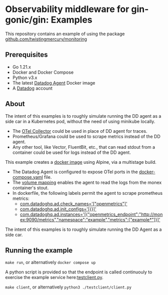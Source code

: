 # Observability middleware for gin-gonic/gin: Examples

This repository contains an example of using the package [github.com/twistingmercury/monitoring](https://github.com/twistingmercury/monitoring)


## Prerequisites

* Go 1.21.x
* Docker and Docker Compose
* Python v3.x
* The latest [Datadog Agent](https://docs.datadoghq.com/agent/versions/upgrade_to_agent_v7/?tab=linux) Docker image
* A [Datadog](https://www.datadoghq.com/) account

## About

The intent of this examples is to roughly simulate running the DD agent as a side car in a Kubernetes pod, without the need of using minikube locally.

- The [OTel Collector](https://github.com/open-telemetry/opentelemetry-collector) could be used in place of DD agent for traces.
- Prometheus/Grafana could be used to scrape metrics instead of the DD agent.
- Any other tool, like Vector, FluentBit, etc., that can read stdout from a container could be used for logs instead of the DD agent.

This example creates a [docker image](./dockerfile) using Alpine, via a multistage build. 

* The Datadog Agent is configured to expose OTel ports in the [docker-compose.yaml](./docker-compose.yaml#24) file.
* The [volume mapping](/docker-compose.yaml#35) enables the agent to read the logs from the monex container's stout.
* In dockerfile, the following labels permit the agent to scrape prometheus metrics: 
  * [com.datadoghq.ad.check_names='["openmetrics"]'](./dockerfile#18)
  * [com.datadoghq.ad.init_configs='[{}]'](./dockerfile#19)
  * [com.datadoghq.ad.instances='[{"openmetrics_endpoint":"http://monex:9090/metrics","namespace":"example","metrics":["example*"]}]'](./dockerfile#20)

The intent of this examples is to roughly simulate running the DD Agent as a side car.

## Running the example

`make run`, or alternatively `docker compose up`


A python script is provided so that the endpoint is called continuouly to exercise the example service here:[testclient.py](testclient/client.py).

`make client`, or alternatively `python3 ./testclient/client.py`